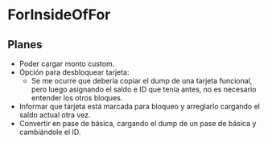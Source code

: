 ForInsideOfFor
==============

## Planes
* Poder cargar monto custom.
* Opción para desbloquear tarjeta:
	* Se me ocurre que debería copiar el dump de una tarjeta funcional, pero luego asignando el saldo e ID que tenía antes, no es necesario entender los otros bloques.
* Informar que tarjeta está marcada para bloqueo y arreglarlo cargando el saldo actual otra vez.
* Convertir en pase de básica, cargando el dump de un pase de básica y cambiándole el ID.
